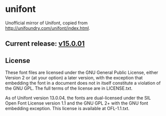 # unifont

Unofficial mirror of Unifont, copied from http://unifoundry.com/unifont/index.html.

## Current release: [v15.0.01](https://github.com/multitheftauto/unifont/releases/tag/v15.0.01)

## License

These font files are licensed under the GNU General Public License, either Version 2 or (at your option) a later version, with the exception that embedding the font in a document does not in itself constitute a violation of the GNU GPL. The full terms of the license are in LICENSE.txt.

As of Unifont version 13.0.04, the fonts are dual-licensed under the SIL Open Font License version 1.1 and the GNU GPL 2+ with the GNU font embedding exception. This license is available at OFL-1.1.txt.
